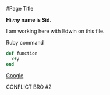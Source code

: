 #Page Title

**Hi *my* name is Sid**.

I am working here with Edwin on this file.

Ruby command
```ruby
def function
  x+y
end
```

[Google](http://www.google.com)


CONFLICT BRO #2
